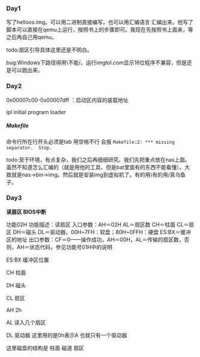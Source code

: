 ### Day1

写了helloos.img。可以用二进制直接编写，也可以用汇编语言 汇编出来。他写了脚本可以直接在qemu上运行，按照书上的步骤即可。我现在先按照书上面来，等之后再自己用qemu。

todo:扇区引导具体这里还是不明白。

bug:Windows下路径得用\不能/。运行imgtol.com显示16位程序不兼容，但是还是可以跑出来。



### Day2

0x00007c00-0x00007dff ：启动区内容的装载地址

ipl  initial program loader



##### Makefile

命令行所在行开头必须是tab 用空格不行 会报 `Makefile:2: *** missing separator.  Stop.`



todo:至于环境，有点复杂，我们之后再细细研究。我们先把重点放在nas上面。虽然不知道怎么汇编的（就是用他的工具，但是bat里面有的东西不能看懂）。大致就是nas->bin->img。然后就是安装img到虚拟机了。有的用\有的用/真乌鱼子。



### Day3

**读扇区 BIOS中断**

功能02H
功能描述：读扇区
入口参数：AH＝02H
AL＝扇区数
CH＝柱面
CL＝扇区
DH＝磁头
DL＝驱动器，00H~7FH：软盘；80H~0FFH：硬盘
ES:BX＝缓冲区的地址
出口参数：CF＝0——操作成功，AH＝00H，AL＝传输的扇区数，否则，AH＝状态代码，参见功能号01H中的说明



ES:BX 缓冲区位置

CH 柱面

DH 磁头

CL 扇区

AH 2h

AL 读入几个扇区

DL 驱动器 这里用的是0h表示A 也就只有一个驱动器



这里磁盘的结构是 柱面 磁道 扇区



